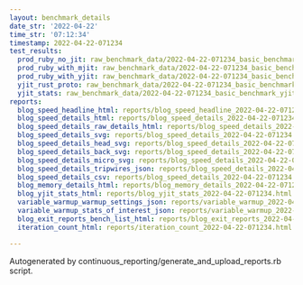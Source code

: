 ```yaml
---
layout: benchmark_details
date_str: '2022-04-22'
time_str: '07:12:34'
timestamp: 2022-04-22-071234
test_results:
  prod_ruby_no_jit: raw_benchmark_data/2022-04-22-071234_basic_benchmark_prod_ruby_no_jit.json
  prod_ruby_with_mjit: raw_benchmark_data/2022-04-22-071234_basic_benchmark_prod_ruby_with_mjit.json
  prod_ruby_with_yjit: raw_benchmark_data/2022-04-22-071234_basic_benchmark_prod_ruby_with_yjit.json
  yjit_rust_proto: raw_benchmark_data/2022-04-22-071234_basic_benchmark_yjit_rust_proto.json
  yjit_stats: raw_benchmark_data/2022-04-22-071234_basic_benchmark_yjit_stats.json
reports:
  blog_speed_headline_html: reports/blog_speed_headline_2022-04-22-071234.html
  blog_speed_details_html: reports/blog_speed_details_2022-04-22-071234.html
  blog_speed_details_raw_details_html: reports/blog_speed_details_2022-04-22-071234.raw_details.html
  blog_speed_details_svg: reports/blog_speed_details_2022-04-22-071234.svg
  blog_speed_details_head_svg: reports/blog_speed_details_2022-04-22-071234.head.svg
  blog_speed_details_back_svg: reports/blog_speed_details_2022-04-22-071234.back.svg
  blog_speed_details_micro_svg: reports/blog_speed_details_2022-04-22-071234.micro.svg
  blog_speed_details_tripwires_json: reports/blog_speed_details_2022-04-22-071234.tripwires.json
  blog_speed_details_csv: reports/blog_speed_details_2022-04-22-071234.csv
  blog_memory_details_html: reports/blog_memory_details_2022-04-22-071234.html
  blog_yjit_stats_html: reports/blog_yjit_stats_2022-04-22-071234.html
  variable_warmup_warmup_settings_json: reports/variable_warmup_2022-04-22-071234.warmup_settings.json
  variable_warmup_stats_of_interest_json: reports/variable_warmup_2022-04-22-071234.stats_of_interest.json
  blog_exit_reports_bench_list_html: reports/blog_exit_reports_2022-04-22-071234.bench_list.html
  iteration_count_html: reports/iteration_count_2022-04-22-071234.html

---
```

Autogenerated by continuous_reporting/generate_and_upload_reports.rb script.
